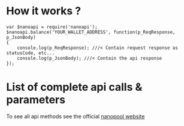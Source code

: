 # How it works ?

``` 
var $nanoapi = require('nanoapi');
$nanoapi.balance('YOUR_WALLET_ADDRESS', function(p_ReqResponse, p_JsonBody)
{
    console.log(p_ReqResponse); ///< Contain request response as statusCode, etc...
    console.log(p_JsonBody); ///< Contain the api response
});

```

# List of complete api calls & parameters

To see all api methods see the official [nanopool website](https://eth.nanopool.org/api)